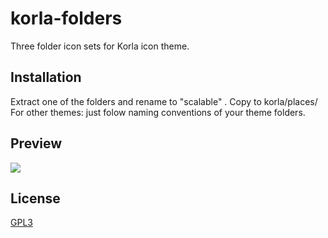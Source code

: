 # korla-folders


Three folder icon sets for Korla icon theme.

## Installation

Extract one of the folders and rename to "scalable" . Copy to korla/places/
For other themes: just folow naming conventions of your theme folders.
    


## Preview

![](folders_pic.png)


## License

[GPL3](https://www.gnu.org/licenses/gpl-3.0-standalone.html)
